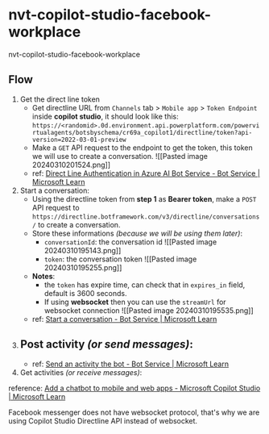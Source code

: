 # nvt-copilot-studio-facebook-workplace
nvt-copilot-studio-facebook-workplace

## Flow
1. Get the direct line token
	- Get directline URL from `Channels` tab  > `Mobile app` > `Token Endpoint` inside **copilot studio**, it should look like this: `https://<randomid>.0d.environment.api.powerplatform.com/powervirtualagents/botsbyschema/cr69a_copilot1/directline/token?api-version=2022-03-01-preview`
	- Make a `GET` API request to the endpoint to get the token, this token we will use to create a conversation. ![[Pasted image 20240310201524.png]]
	- ref: [Direct Line Authentication in Azure AI Bot Service - Bot Service | Microsoft Learn](https://learn.microsoft.com/en-us/azure/bot-service/rest-api/bot-framework-rest-direct-line-3-0-authentication?view=azure-bot-service-4.0)
2. Start a conversation:
	- Using the directline token from **step 1** as **Bearer token**, make a `POST` API request to `https://directline.botframework.com/v3/directline/conversations/` to create a conversation.
	- Store these informations *(because we will be using them later)*:
		- `conversationId`: the conversation id ![[Pasted image 20240310195143.png]]
		- `token`: the conversation token ![[Pasted image 20240310195255.png]]
	- **Notes**:
		- the `token` has expire time, can check that in `expires_in` field, default is 3600 seconds.
		- If using **websocket** then you can use the `streamUrl` for websocket connection ![[Pasted image 20240310195535.png]]
	- ref: [Start a conversation - Bot Service | Microsoft Learn](https://learn.microsoft.com/en-us/azure/bot-service/rest-api/bot-framework-rest-direct-line-3-0-start-conversation?view=azure-bot-service-4.0)
1. Post activity *(or send messages)*:
	- 
	- ref: [Send an activity the bot - Bot Service | Microsoft Learn](https://learn.microsoft.com/en-us/azure/bot-service/rest-api/bot-framework-rest-direct-line-3-0-send-activity?view=azure-bot-service-4.0)
3. Get activities *(or receive messages)*:

reference: [Add a chatbot to mobile and web apps - Microsoft Copilot Studio | Microsoft Learn](https://learn.microsoft.com/en-us/microsoft-copilot-studio/publication-connect-bot-to-custom-application)

Facebook messenger does not have websocket protocol, that's why we are using Copilot Studio Directline API instead of websocket.
